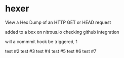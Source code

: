 hexer
=====

View a Hex Dump of an HTTP GET or HEAD request

added to a box on nitrous.io checking github integration

will a commmit hook be triggered, 1

  test #2
  test #3
  test #4
  test #5
  test #6
  test #7
  
  

